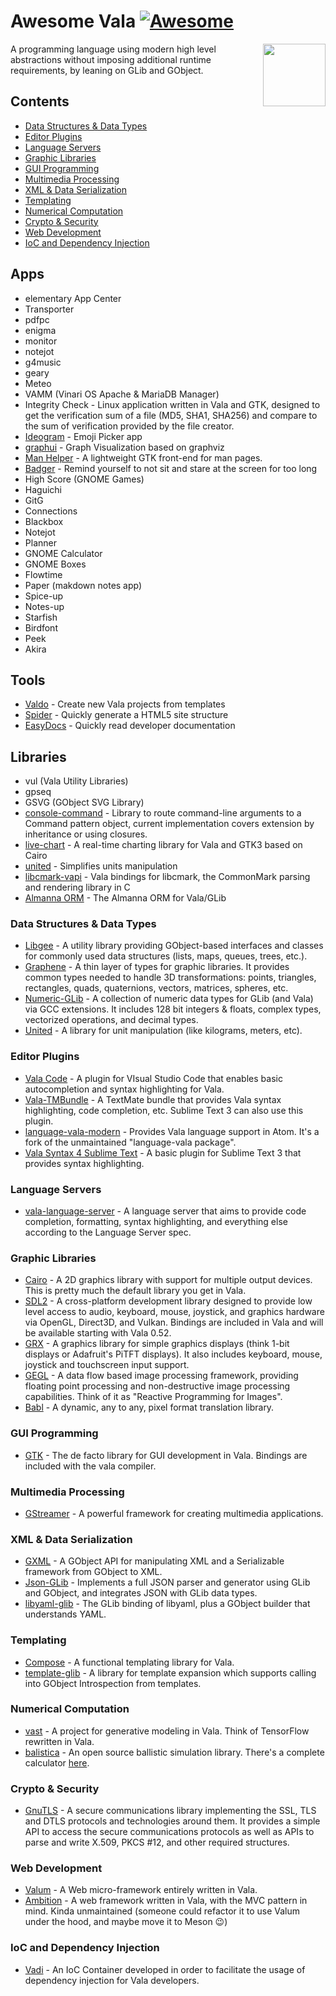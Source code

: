 # Awesome Vala [![Awesome](https://awesome.re/badge.svg)](https://awesome.re)

[<img src="vala.svg" align="right" width="100">](https://wiki.gnome.org/Projects/Vala/)

 A programming language using modern high level abstractions without imposing additional runtime requirements, by leaning on GLib and GObject.

## Contents

- [Data Structures & Data Types](#data-structures--data-types)
- [Editor Plugins](#editor-plugins)
- [Language Servers](#language-servers)
- [Graphic Libraries](#graphic-libraries)
- [GUI Programming](#gui-programming)
- [Multimedia Processing](#multimedia-processing)
- [XML & Data Serialization](#xml--data-serialization)
- [Templating](#templating)
- [Numerical Computation](#numerical-computation)
- [Crypto & Security](#crypto--security)
- [Web Development](#web-development)
- [IoC and Dependency Injection](#ioc-and-dependency-injection)

## Apps

- elementary App Center
- Transporter
- pdfpc
- enigma
- monitor
- notejot
- g4music
- geary
- Meteo
- VAMM (Vinari OS Apache & MariaDB Manager)
- Integrity Check -  Linux application written in Vala and GTK, designed to get the verification sum of a file (MD5, SHA1, SHA256) and compare to the sum of verification provided by the file creator.
- [Ideogram](https://github.com/cassidyjames/ideogram) -  Emoji Picker app
- [graphui](https://github.com/artemanufrij/graphui) - Graph Visualization based on graphviz
- [Man Helper](https://github.com/akarin123/manhelper) -  A lightweight GTK front-end for man pages. 
- [Badger](https://github.com/elfenware/badger) - Remind yourself to not sit and stare at the screen for too long
- High Score (GNOME Games)
- Haguichi
- GitG
- Connections
- Blackbox
- Notejot
- Planner
- GNOME Calculator
- GNOME Boxes
- Flowtime
- Paper (makdown notes app)
- Spice-up
- Notes-up
- Starfish
- Birdfont
- Peek
- Akira

## Tools

- [Valdo](https://github.com/vala-lang/valdo) - Create new Vala projects from templates
- [Spider](https://github.com/colinkiama/spider) - Quickly generate a HTML5 site structure
- [EasyDocs](https://github.com/watsonprojects/EasyDocs) -  Quickly read developer documentation    

## Libraries

- vul (Vala Utility Libraries)
- gpseq
- GSVG (GObject SVG Library)
- [console-command](https://github.com/naaando/console-command) - Library to route command-line arguments to a Command pattern object, current implementation covers extension by inheritance or using closures.
- [live-chart](https://github.com/lcallarec/live-chart) - A real-time charting library for Vala and GTK3 based on Cairo 
- [united](https://github.com/lcallarec/united) - Simplifies units manipulation
- [libcmark-vapi](https://github.com/fabrixxm/libcmark-vapi) - Vala bindings for libcmark, the CommonMark parsing and rendering library in C
- [Almanna ORM](https://github.com/AmbitionFramework/almanna) -  The Almanna ORM for Vala/GLib 

### Data Structures & Data Types

- [Libgee](https://wiki.gnome.org/Projects/Libgee) - A utility library providing GObject-based interfaces and classes for commonly used data structures (lists, maps, queues, trees, etc.).
- [Graphene](https://github.com/ebassi/graphene) - A thin layer of types for graphic libraries. It provides common types needed to handle 3D transformations: points, triangles, rectangles, quads, quaternions, vectors, matrices, spheres, etc.
- [Numeric-GLib](https://github.com/arteymix/numeric-glib) - A collection of numeric data types for GLib (and Vala) via GCC extensions. It includes 128 bit integers & floats, complex types, vectorized operations, and decimal types.
- [United](https://github.com/lcallarec/united) - A library for unit manipulation (like kilograms, meters, etc).

### Editor Plugins

- [Vala Code](https://github.com/thiagoabreu/vala-code) - A plugin for VIsual Studio Code that enables basic autocompletion and syntax highlighting for Vala.
- [Vala-TMBundle](https://github.com/technosophos/Vala-TMBundle) - A TextMate bundle that provides Vala syntax highlighting, code completion, etc. Sublime Text 3 can also use this plugin.
- [language-vala-modern](https://atom.io/packages/language-vala-modern) - Provides Vala language support in Atom. It's a fork of the unmaintained "language-vala package".
- [Vala Syntax 4 Sublime Text](https://launchpad.net/valasyntax4sublimetext) - A basic plugin for Sublime Text 3 that provides syntax highlighting.

### Language Servers

- [vala-language-server](https://github.com/benwaffle/vala-language-server) - A language server that aims to provide code completion, formatting, syntax highlighting, and everything else according to the Language Server spec.

### Graphic Libraries

- [Cairo](https://cairographics.org/) - A 2D graphics library with support for multiple output devices. This is pretty much the default library you get in Vala.
- [SDL2](https://www.libsdl.org/) - A cross-platform development library designed to provide low level access to audio, keyboard, mouse, joystick, and graphics hardware via OpenGL, Direct3D, and Vulkan. Bindings are included in Vala and will be available starting with Vala 0.52.
- [GRX](https://github.com/ev3dev/grx) - A graphics library for simple graphics displays (think 1-bit displays or Adafruit's PiTFT displays). It also includes keyboard, mouse, joystick and touchscreen input support.
- [GEGL](http://gegl.org/) - A data flow based image processing framework, providing floating point processing and non-destructive image processing capabilities. Think of it as "Reactive Programming for Images".
- [Babl](http://gegl.org/babl/) - A dynamic, any to any, pixel format translation library.

### GUI Programming

- [GTK](https://www.gtk.org/) - The de facto library for GUI development in Vala. Bindings are included with the vala compiler.

### Multimedia Processing

- [GStreamer](http://gstreamer.freedesktop.org/) - A powerful framework for creating multimedia applications.

### XML & Data Serialization

- [GXML](https://gitlab.gnome.org/GNOME/gxml/) - A GObject API for manipulating XML and a Serializable framework from GObject to XML.
- [Json-GLib](https://gitlab.gnome.org/GNOME/json-glib/) - Implements a full JSON parser and generator using GLib and GObject, and integrates JSON with GLib data types.
- [libyaml-glib](https://github.com/rainwoodman/libyaml-glib) - The GLib binding of libyaml, plus a GObject builder that understands YAML.

### Templating

- [Compose](https://github.com/arteymix/compose) - A functional templating library for Vala.
- [template-glib](https://gitlab.gnome.org/GNOME/template-glib) - A library for template expansion which supports calling into GObject Introspection from templates.

### Numerical Computation

- [vast](https://github.com/rainwoodman/vast) - A project for generative modeling in Vala. Think of TensorFlow rewritten in Vala.
- [balistica](https://github.com/fusilero/libbalistica) - An open source ballistic simulation library. There's a complete calculator [here](https://github.com/fusilero/balistica).

### Crypto & Security

- [GnuTLS](https://www.gnutls.org/) - A secure communications library implementing the SSL, TLS and DTLS protocols and technologies around them. It provides a simple API to access the secure communications protocols as well as APIs to parse and write X.509, PKCS #12, and other required structures.

### Web Development

- [Valum](https://github.com/valum-framework/valum) - A Web micro-framework entirely written in Vala.
- [Ambition](https://github.com/AmbitionFramework/ambition) - A web framework written in Vala, with the MVC pattern in mind. Kinda unmaintained (someone could refactor it to use Valum under the hood, and maybe move it to Meson 😉)

### IoC and Dependency Injection

- [Vadi](https://github.com/nahuelwexd/Vadi) - An IoC Container developed in order to facilitate the usage of dependency injection for Vala developers.
